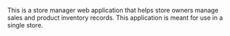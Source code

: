 This is a store manager web application that helps store owners manage sales and product inventory records. This application is meant for use in a single store.
